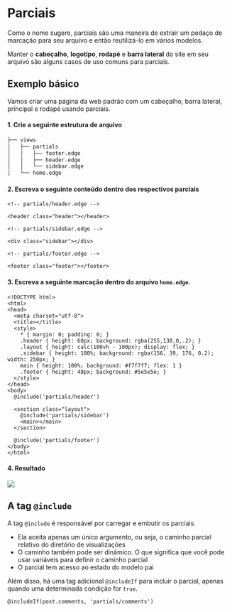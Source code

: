 # Parciais

Como o nome sugere, parciais são uma maneira de extrair um pedaço de marcação para seu arquivo e então reutilizá-lo em vários modelos.

Manter o **cabeçalho**, **logotipo**, **rodapé** e **barra lateral** do site em seu arquivo são alguns casos de uso comuns para parciais.

## Exemplo básico

Vamos criar uma página da web padrão com um cabeçalho, barra lateral, principal e rodapé usando parciais.

#### 1. Crie a seguinte estrutura de arquivo

```sh
├── views
│   ├── partials
│   │   ├── footer.edge
│   │   ├── header.edge
│   │   └── sidebar.edge
│   └── home.edge
```

#### 2. Escreva o seguinte conteúdo dentro dos respectivos parciais

```edge
<!-- partials/header.edge -->

<header class="header"></header>
```

```edge
<!-- partials/sidebar.edge -->

<div class="sidebar"></div>
```

```edge
<!-- partials/footer.edge -->

<footer class="footer"></footer>
```

#### 3. Escreva a seguinte marcação dentro do arquivo `home.edge`.

```edge
<!DOCTYPE html>
<html>
<head>
  <meta charset="utf-8">
  <title></title>
  <style>
    * { margin: 0; padding: 0; }
    .header { height: 60px; background: rgba(255,138,0,.2); }
    .layout { height: calc(100vh - 100px); display: flex; }
    .sidebar { height: 100%; background: rgba(156, 39, 176, 0.2); width: 250px; }
    main { height: 100%; background: #f7f7f7; flex: 1 }
    .footer { height: 40px; background: #5e5e5e; }
  </style>
</head>
<body>
  @include('partials/header')

  <section class="layout">
    @include('partials/sidebar')
    <main></main>
  </section>

  @include('partials/footer')
</body>
</html>
```

#### 4. Resultado

![](/docs/assets/edge-partials-layout.webp)

## A tag `@include`

A tag `@include` é responsável por carregar e embutir os parciais.

- Ela aceita apenas um único argumento, ou seja, o caminho parcial relativo do diretório de visualizações
- O caminho também pode ser dinâmico. O que significa que você pode usar variáveis ​​para definir o caminho parcial
- O parcial tem acesso ao estado do modelo pai

Além disso, há uma tag adicional `@includeIf` para incluir o parcial, apenas quando uma determinada condição for `true`.

```edge
@includeIf(post.comments, 'partials/comments')
```
